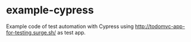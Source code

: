 # example-cypress

Example code of test automation with Cypress using http://todomvc-app-for-testing.surge.sh/ as test app.
